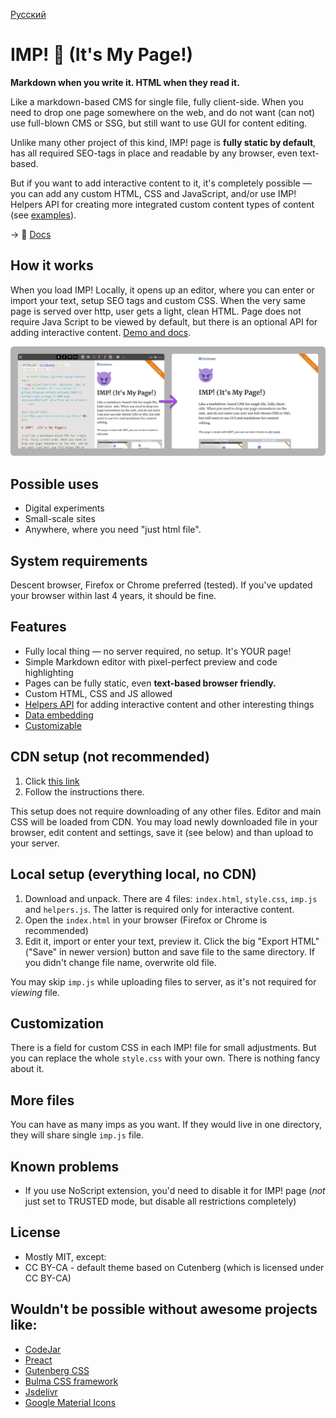[Русский](README.ru.md)

# IMP! :imp: (It's My Page!)

<strong>Markdown when you write it. HTML when they read it.</strong>

Like a markdown-based CMS for single file, fully client-side. When you need to drop one page somewhere on the web, and do not want (can not) use full-blown CMS or SSG, but still want to use GUI for content editing.

Unlike many other project of this kind, IMP! page is **fully static by default**, 
has all required SEO-tags in place and readable by any browser, even text-based.  

But if you want to add interactive content to it, it's completely possible —
you can add any custom HTML, CSS and JavaScript, and/or use IMP! Helpers API for
creating more integrated custom content types of content (see [examples](https://girobusan.github.io/imp-helpers/)).

→ :book: [Docs](https://girobusan.github.io/imp/)

## How it works

When you load IMP! Locally, it opens up an editor, where you can enter or import your text, setup SEO tags and custom CSS. When the very same page is served over http, user gets a light, clean HTML. Page does not require Java Script to be viewed by default, but there is an optional API for adding interactive content.  [Demo and docs](https://girobusan.github.io/imp/). 

![](docs/imp_screen.png)

## Possible uses

- Digital experiments 
- Small-scale sites
- Anywhere, where you need "just html file". 

## System requirements

Descent browser, Firefox or Chrome preferred (tested). If you've updated your browser within last 4 years, it should be fine.

## Features

- Fully local thing &mdash; no server required, no setup. It's YOUR page!
- Simple Markdown editor with pixel-perfect preview and code highlighting
- Pages can be fully static, even **text-based browser friendly.**
- Custom HTML, CSS and JS allowed 
- [Helpers API](https://girobusan.github.io/imp/helpers.html) for adding interactive content and other interesting things
- [Data embedding](https://girobusan.github.io/imp/data-embedding.html)
- [Customizable](https://girobusan.github.io/imp/themes/)

## CDN setup (not recommended)

1. Click [ this link ]( https://girobusan.github.io/imp/impcdn.html?mode=edit )
2. Follow the instructions there.

This setup does not require downloading of any other files. Editor and main CSS will be loaded from CDN. You may load newly downloaded file in your browser, edit content and settings, save it (see below) and than upload to your server. 


## Local setup (everything local, no CDN)

1. Download and unpack. There are 4 files: `index.html`, `style.css`, `imp.js` and `helpers.js`. The latter is required only for interactive content.
2. Open the `index.html` in your browser (Firefox or Chrome is recommended)
3. Edit it, import or enter your text, preview it. Click the big "Export HTML" ("Save" in newer version) button and save file to the same directory. If you didn't change file name, overwrite old file.

You may skip `imp.js` while uploading files to server, as it's not required for *viewing* file.


## Customization

There is a field for custom CSS in each IMP! file for small adjustments. But you can replace the whole `style.css` with your own. There is nothing fancy about it.

## More files

You can have as many imps as you want. If they would live in one directory, they will share single `imp.js` file. 

## Known problems

- If you use NoScript extension, you'd need to disable it for IMP! page (*not* just set to TRUSTED mode, but disable all restrictions completely)

## License

- Mostly MIT, except:
- CC BY-CA - default theme based on Cutenberg  (which is licensed under CC BY-CA)


## Wouldn't be possible without awesome projects like:

- [CodeJar](https://medv.io/codejar/)
- [Preact](https://preactjs.com/)
- [Gutenberg CSS](https://matejlatin.github.io/Gutenberg)
- [Bulma CSS framework](https://bulma.io/)
- [Jsdelivr](https://www.jsdelivr.com/)
- [Google Material Icons](https://fonts.google.com/icons)
